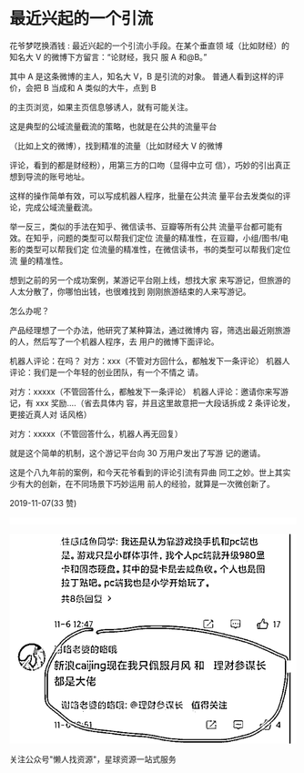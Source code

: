# 最近兴起的一个引流

花爷梦呓换酒钱 : 最近兴起的一个引流小手段。在某个垂直领 域（比如财经）的知名大 V 的微博下方留言：“论财经，我只 服 A 和@B。”

其中 A 是这条微博的主人，知名大 V，B 是引流的对象。 普通人看到这样的评价，会把 B 当成和 A 类似的大牛，点到 B

的主页浏览，如果主页信息够诱人，就有可能关注。

这是典型的公域流量截流的策略，也就是在公共的流量平台

（比如上文的微博），找到精准的流量（比如财经大 V 的微博

评论，看到的都是财经粉），用第三方的口吻（显得中立可 信），巧妙的引出真正想到导流的账号地址。

这样的操作简单有效，可以写成机器人程序，批量在公共流 量平台去发类似的评论，完成公域流量截流。

举一反三，类似的手法在知乎、微信读书、豆瓣等所有公共 流量平台都可能有效。在知乎，问题的类型可以帮我们定位 流量的精准性，在豆瓣，小组/图书/电影的类型可以帮我们定 位流量的精准性，在微信读书，书的类型可以帮我们定位流 量的精准性。

想到之前的另一个成功案例，某游记平台刚上线，想找大家 来写游记，但旅游的人太分散了，你哪怕出钱，也很难找到 刚刚旅游结束的人来写游记。

怎么办呢？

产品经理想了一个办法，他研究了某种算法，通过微博内 容，筛选出最近刚旅游的人，然后写了一个机器人程序，去 用户的微博下面评论。

机器人评论：在吗？ 对方：xxx（不管对方回什么，都触发下一条评论） 机器人评论：我们是一个年轻的创业团队，有一个不情之 请。

对方：xxxxx（不管回答什么，都触发下一条评论） 机器人评论：邀请你来写游记，有 xxx 奖励….（省去具体内 容，并且这里故意把一大段话拆成 2 条评论发，更接近真人对 话风格）

对方：xxxxx（不管回答什么，机器人再无回复）

就是这个简单的机制，这个游记平台向 30 万用户发出了写游 记的邀请。

这是个八九年前的案例，和今天花爷看到的评论引流有异曲 同工之妙。世上其实少有大的创新，在不同场景下巧妙运用 前人的经验，就算是一次微创新了。

2019-11-07(33 赞)

![image](img/Image_014.png)

![image](img/Image_015.png)

关注公众号"懒人找资源"，星球资源一站式服务